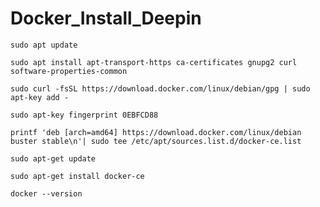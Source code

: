 # Docker_Install_Deepin

```
sudo apt update
```

```
sudo apt install apt-transport-https ca-certificates gnupg2 curl software-properties-common
```

```
sudo curl -fsSL https://download.docker.com/linux/debian/gpg | sudo apt-key add -
```

```
sudo apt-key fingerprint 0EBFCD88
```

```
printf 'deb [arch=amd64] https://download.docker.com/linux/debian buster stable\n'| sudo tee /etc/apt/sources.list.d/docker-ce.list
```

```
sudo apt-get update
```

```
sudo apt-get install docker-ce
```

```
docker --version
```


